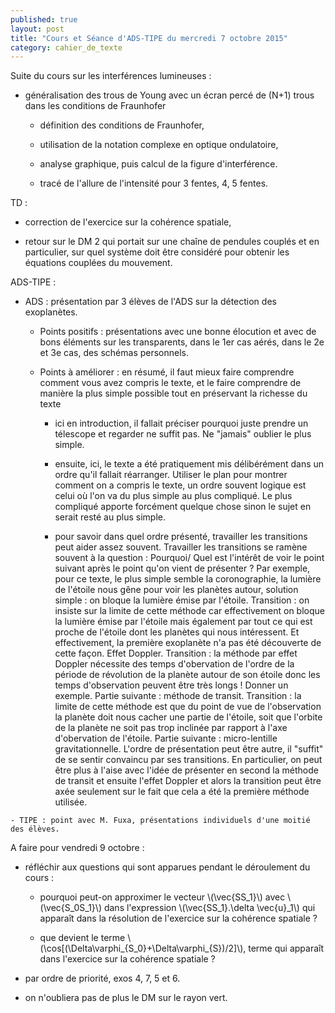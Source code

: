```yaml
---
published: true
layout: post
title: "Cours et Séance d'ADS-TIPE du mercredi 7 octobre 2015"
category: cahier_de_texte
---
```

Suite du cours sur les interférences lumineuses :

- généralisation des trous de Young avec un écran percé de (N+1) trous dans les conditions de Fraunhofer

   - définition des conditions de Fraunhofer,
  
   - utilisation de la notation complexe en optique ondulatoire,

   - analyse graphique, puis calcul de la figure d'interférence.

   - tracé de l'allure de l'intensité pour 3 fentes, 4, 5 fentes.

TD : 

   - correction de l'exercice sur la cohérence spatiale,

   - retour sur le DM 2 qui portait sur une chaîne de pendules couplés et en particulier, sur quel système doit être considéré pour obtenir les équations couplées du mouvement.

ADS-TIPE :

   - ADS : présentation par 3 élèves de l'ADS sur la détection des exoplanètes. 

      - Points positifs : présentations avec une bonne élocution et avec de bons éléments sur les transparents, dans le 1er cas aérés, dans le 2e et 3e cas, des schémas personnels.

      - Points à améliorer : en résumé, il faut mieux faire comprendre comment vous avez compris le texte, et le faire comprendre de manière la plus simple possible tout en préservant la richesse du texte 

         - ici en introduction, il fallait préciser pourquoi juste prendre un télescope et regarder ne suffit pas. Ne "jamais" oublier le plus simple. 

         - ensuite, ici, le texte a été pratiquement mis délibérément dans un ordre qu'il fallait réarranger. Utiliser le plan pour montrer comment on a compris le texte, un ordre souvent logique est celui où l'on va du plus simple au plus compliqué. Le plus compliqué apporte forcément quelque chose sinon le sujet en serait resté au plus simple.

         - pour savoir dans quel ordre présenté, travailler les transitions peut aider assez souvent. Travailler les transitions se ramène souvent à la question : Pourquoi/ Quel est l'intérêt de voir le point suivant après le point qu'on vient de présenter ? Par exemple, pour ce texte, le plus simple semble la coronographie, la lumière de l'étoile nous gêne pour voir les planètes autour, solution simple : on bloque la lumière émise par l'étoile. Transition : on insiste sur la limite de cette méthode car effectivement on bloque la lumière émise par l'étoile mais également par tout ce qui est proche de l'étoile dont les planètes qui nous intéressent. Et effectivement, la première exoplanète n'a pas été découverte de cette façon. Effet Doppler. Transition : la méthode par effet Doppler nécessite des temps d'obervation de l'ordre de la période de révolution de la planète autour de son étoile donc les temps d'observation peuvent être très longs ! Donner un exemple. Partie suivante : méthode de transit. Transition : la limite de cette méthode est que du point de vue de l'observation la planète doit nous cacher une partie de l'étoile, soit que l'orbite de la planète ne soit pas trop inclinée par rapport à l'axe d'obervation de l'étoile. Partie suivante : micro-lentille gravitationnelle. L'ordre de présentation peut être autre, il "suffit" de se sentir convaincu par ses transitions. En particulier, on peut être plus à l'aise avec l'idée de présenter en second la méthode de transit et ensuite l'effet Doppler et alors la transition peut être axée seulement sur le fait que cela a été la première méthode utilisée.

    - TIPE : point avec M. Fuxa, présentations individuels d'une moitié des élèves.

A faire pour vendredi 9 octobre :

   - réfléchir aux questions qui sont apparues pendant le déroulement du cours : 

      - pourquoi peut-on approximer le vecteur \\(\vec{SS_1}\\) avec \\(\vec{S_0S_1}\\) dans l'expression \\(\vec{SS_1}.\delta \vec{u}_1\\) qui apparaît dans la résolution de l'exercice sur la cohérence spatiale ?

      - que devient le terme \\(\cos[(\Delta\varphi_{S_0}+\Delta\varphi_{S})/2]\\), terme qui apparaît dans l'exercice sur la cohérence spatiale ?

   - par ordre de priorité, exos 4, 7, 5 et 6.

   - on n'oubliera pas de plus le DM sur le rayon vert.
